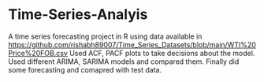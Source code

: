 # Time-Series-Analyis
A time series forecasting project in R using data available in https://github.com/rishabh89007/Time_Series_Datasets/blob/main/WTI%20Price%20FOB.csv 
Used ACF, PACF plots to take decisions about the model.
Used different ARIMA, SARIMA models and compared them.
Finally did some forecasting and comapred with test data.
